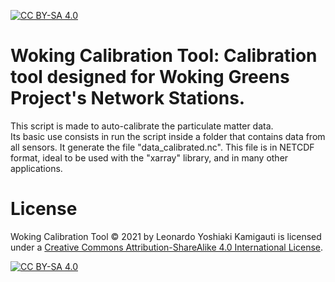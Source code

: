 [![CC BY-SA 4.0][cc-by-sa-shield]][cc-by-sa]

# Woking Calibration Tool: Calibration tool designed for Woking Greens Project's Network Stations.

This script is made to auto-calibrate the particulate matter data.          
Its basic use consists in run the script inside a folder that contains data from all sensors. It generate the file "data_calibrated.nc". 
This file is in NETCDF format, ideal to be used with the "xarray" library, and in many other applications.   

# License

Woking Calibration Tool © 2021 by Leonardo Yoshiaki Kamigauti is licensed under a
[Creative Commons Attribution-ShareAlike 4.0 International License][cc-by-sa].

[![CC BY-SA 4.0][cc-by-sa-image]][cc-by-sa]

[cc-by-sa]: http://creativecommons.org/licenses/by-sa/4.0/
[cc-by-sa-image]: https://licensebuttons.net/l/by-sa/4.0/88x31.png
[cc-by-sa-shield]: https://img.shields.io/badge/License-CC%20BY--SA%204.0-lightgrey.svg
